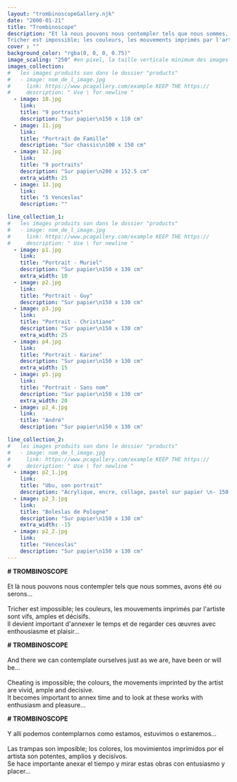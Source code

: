 ```yaml
---
layout: "trombinoscopeGallery.njk"
date: "2000-01-21"
title: "Trombinoscope"
description: "Et là nous pouvons nous contempler tels que nous sommes, avons été ou serons...
Tricher est impossible; les couleurs, les mouvements imprimés par l'artiste sont vifs"
cover : ""
background_color: "rgba(0, 0, 0, 0.75)"
image_scaling: "250" #en pixel, la taille verticale minimum des images presentes dans la gallery
images_collection:
#   les images produits son dans le dossier "products" 
#   - image: nom_de_l_image.jpg
#     link: https://www.pcagallery.com/example KEEP THE https://
#     description: " Use \ for newline "
  - image: 10.jpg
    link: 
    title: "9 portraits"
    description: "Sur papier\n150 x 110 cm"
  - image: 11.jpg
    link:
    title: "Portrait de Famille"
    description: "Sur chassis\n100 x 150 cm"
  - image: 12.jpg
    link: 
    title: "9 portraits"
    description: "Sur papier\n200 x 152.5 cm"
    extra_width: 25
  - image: 13.jpg
    link:
    title: "5 Venceslas"
    description: ""

line_collection_1:
#   les images produits son dans le dossier "products" 
#   - image: nom_de_l_image.jpg
#     link: https://www.pcagallery.com/example KEEP THE https://
#     description: " Use \ for newline " 
  - image: p1.jpg
    link:
    title: "Portrait - Muriel"
    description: "Sur papier\n150 x 130 cm"
    extra_width: 10
  - image: p2.jpg
    link:
    title: "Portrait - Guy"
    description: "Sur papier\n150 x 130 cm"
  - image: p3.jpg
    link:
    title: "Portrait - Christiane"
    description: "Sur papier\n150 x 130 cm"
    extra_width: 25
  - image: p4.jpg
    link:
    title: "Portrait - Karine"
    description: "Sur papier\n150 x 130 cm"
    extra_width: 15
  - image: p5.jpg
    link:
    title: "Portrait - Sans nom"
    description: "Sur papier\n150 x 130 cm"
    extra_width: 20
  - image: p2_4.jpg
    link:
    title: "André"
    description: "Sur papier\n150 x 130 cm"

line_collection_2:
#   les images produits son dans le dossier "products" 
#   - image: nom_de_l_image.jpg
#     link: https://www.pcagallery.com/example KEEP THE https://
#     description: " Use \ for newline " 
  - image: p2_1.jpg
    link:
    title: "Ubu, son portrait"
    description: "Acrylique, encre, collage, pastel sur papier \n- 150 x 130 cm"
  - image: p2_3.jpg
    link:
    title: "Boleslas de Pologne"
    description: "Sur papier\n150 x 130 cm"
    extra_width: -15
  - image: p2_2.jpg
    link:
    title: "Venceslas"
    description: "Sur papier\n150 x 130 cm"
---
```


**# TROMBINOSCOPE**  
&nbsp;  
Et là nous pouvons nous contempler tels que nous sommes, avons été ou serons...  
&nbsp;  
Tricher est impossible; les couleurs, les mouvements imprimés par l'artiste sont vifs, amples et décisifs.  
Il devient important d'annexer le temps et de regarder ces œuvres avec enthousiasme et plaisir...  


**# TROMBINOSCOPE**  
&nbsp;  
And there we can contemplate ourselves just as we are, have been or will be...  
&nbsp;  
Cheating is impossible; the colours, the movements imprinted by the artist are vivid, ample and decisive.  
It becomes important to annex time and to look at these works with enthusiasm and pleasure...  


**# TROMBINOSCOPE**  
&nbsp;  
Y allí podemos contemplarnos como estamos, estuvimos o estaremos...  
&nbsp;  
Las trampas son imposible; los colores, los movimientos imprimidos por el artista son potentes, amplios y decisivos.  
Se hace importante anexar el tiempo y mirar estas obras con entusiasmo y placer...  
